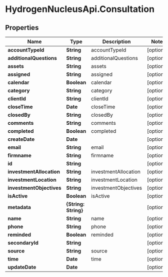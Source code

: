 # HydrogenNucleusApi.Consultation

## Properties
Name | Type | Description | Notes
------------ | ------------- | ------------- | -------------
**accountTypeId** | **String** | accountTypeId | [optional] 
**additionalQuestions** | **String** | additionalQuestions | [optional] 
**assets** | **String** | assets | [optional] 
**assigned** | **String** | assigned | [optional] 
**calendar** | **Boolean** | calendar | [optional] 
**category** | **String** | category | [optional] 
**clientId** | **String** | clientId | [optional] 
**closeTime** | **Date** | closeTime | [optional] 
**closedBy** | **String** | closedBy | [optional] 
**comments** | **String** | comments | [optional] 
**completed** | **Boolean** | completed | [optional] 
**createDate** | **Date** |  | [optional] 
**email** | **String** | email | [optional] 
**firmname** | **String** | firmname | [optional] 
**id** | **String** |  | [optional] 
**investmentAllocation** | **String** | investmentAllocation | [optional] 
**investmentLocation** | **String** | investmentLocation | [optional] 
**investmentObjectives** | **String** | investmentObjectives | [optional] 
**isActive** | **Boolean** | isActive | [optional] 
**metadata** | **{String: String}** |  | [optional] 
**name** | **String** | name | [optional] 
**phone** | **String** | phone | [optional] 
**reminded** | **Boolean** | reminded | [optional] 
**secondaryId** | **String** |  | [optional] 
**source** | **String** | source | [optional] 
**time** | **Date** | time | [optional] 
**updateDate** | **Date** |  | [optional] 


